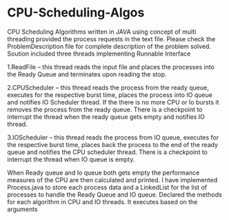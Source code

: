 # CPU-Scheduling-Algos
CPU Scheduling Algorithms written in JAVA using concept of multi threading provided the process requests in the text file.
Please check the ProblemDescription file for complete description of the problem solved.
Soution included three threads implementing Runnable Interface

1.ReadFile – this thread reads the input file and places the processes into the Ready Queue and terminates upon reading the stop.

2.CPUScheduler – this thread reads the process from the ready queue, executes for the respective burst time, places the process into IO queue and notifies IO Scheduler thread. If the there is no more CPU or Io bursts it removes the process from the ready queue. There is a checkpoint to interrupt the thread when the ready queue gets empty and notifies IO thread.

3.IOScheduler – this thread reads the process from IO queue, executes for the respective burst time, places back the process to the end of the ready queue and notifies the CPU scheduler thread. There is a checkpoint to interrupt the thread when IO queue is empty.

When Ready queue and Io queue both gets empty the performance measures of the CPU are then calculated and printed.
I have implemented Process.java to store each process data and a LinkedList<Process> for the list of processes to handle the Ready Queue and IO queue.
Declared the methods for each algorithm in CPU and IO threads. It executes based on the arguments 
